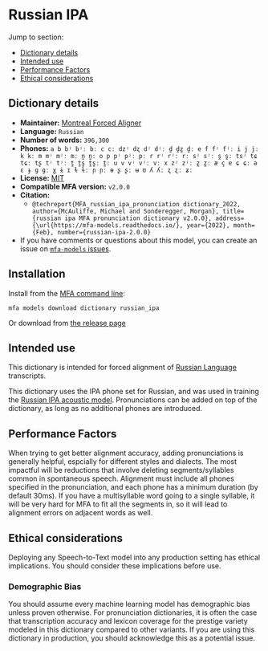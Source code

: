 
# Russian IPA

Jump to section:

- [Dictionary details](#dictionary-details)
- [Intended use](#intended-use)
- [Performance Factors](#performance-factors)
- [Ethical considerations](#ethical-considerations)

## Dictionary details

- **Maintainer:** [Montreal Forced Aligner](https://montreal-forced-aligner.readthedocs.io/)
- **Language:** `Russian`
- **Number of words:** `396,300`
- **Phones:** `a b bʲ bʲː bː c cː dzʲ dʐ dʲ dʲː d̪ d̪z̪ d̪ː e f fʲ fʲː i j jː k kː m mʲ mʲː mː n̪ n̪ː o p pʲ pʲː pː r rʲ rʲː rː sʲ sʲː s̪ s̪ː tsʲ tɕ tɕː tʂ tʲ tʲː t̪ t̪s̪ t̪s̪ː t̪ː u v vʲ vʲː vː x zʲ zʲː z̪ z̪ː æ ç ɐ ɕ ɕː ə ɛ ɟ ɡ ɡː ɣ ɨ ɪ ɫ ɫː ɲ ɲː ɵ ʂ ʂː ʉ ʊ ʎ ʎː ʐ ʐː ʑː`
- **License:** [MIT](https://github.com/MontrealCorpusTools/mfa-models/tree/main/dictionary/russian/ipa/v2.0.0/LICENSE)
- **Compatible MFA version:** `v2.0.0`
- **Citation:**
  - `@techreport{MFA_russian_ipa_pronunciation dictionary_2022, author={McAuliffe, Michael and Sonderegger, Morgan}, title={russian ipa MFA pronunciation dictionary v2.0.0}, address={\url{https://mfa-models.readthedocs.io/}, year={2022}, month={Feb}, number={russian-ipa-2.0.0}`
- If you have comments or questions about this model, you can create an issue on [`mfa-models` issues](https://github.com/MontrealCorpusTools/mfa-models/issues).

## Installation

Install from the [MFA command line](https://montreal-forced-aligner.readthedocs.io/en/latest/user_guide/models/index.html):

```
mfa models download dictionary russian_ipa
```

Or download from [the release page](https://github.com/MontrealCorpusTools/mfa-models/releases/tag/dictionary-russian_ipa-v2.0.0)

## Intended use

This dictionary is intended for forced alignment of [Russian Language](https://en.wikipedia.org/wiki/Russian_language) transcripts.

This dictionary uses the IPA phone set for Russian, and was used in training the
[Russian IPA acoustic model](https://github.com/MontrealCorpusTools/mfa-models/blob/main/acoustic/Russian/IPA/v2.0.0/).
Pronunciations can be added on top of the dictionary, as long as no additional phones are introduced.

## Performance Factors

When trying to get better alignment accuracy, adding pronunciations is generally helpful, espcially for different styles and dialects.  The most impactful will be reductions that
involve deleting segments/syllables common in spontaneous speech.  Alignment must include all phones specified in the pronunciation, and each phone has
a minimum duration (by default 30ms). If you have a multisyllable word going to a single syllable, it will be very hard for MFA to fit all the segments in,
so it will lead to alignment errors on adjacent words as well.

## Ethical considerations

Deploying any Speech-to-Text model into any production setting has ethical implications. You should consider these implications before use.

### Demographic Bias

You should assume every machine learning model has demographic bias unless proven otherwise.
For pronunciation dictionaries, it is often the case that transcription accuracy and lexicon coverage for the prestige variety modeled in this dictionary compared to other variants.
If you are using this dictionary in production, you should acknowledge this as a potential issue.

